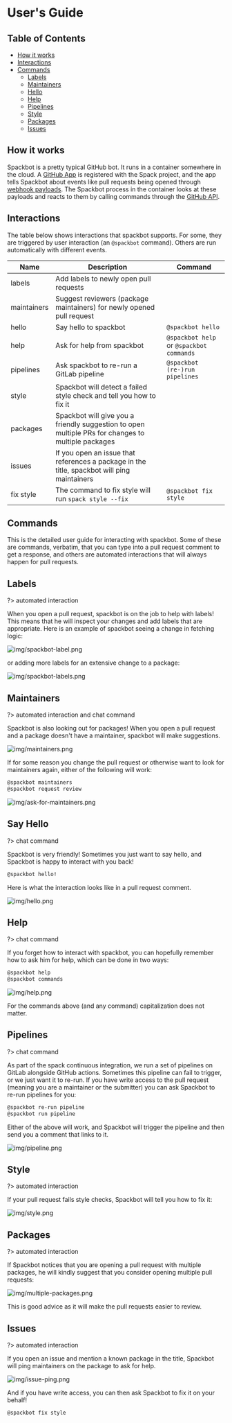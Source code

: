 # User's Guide

## Table of Contents

- [How it works](#how-it-works)
- [Interactions](#interactions)
- [Commands](#commands)
  - [Labels](#labels)
  - [Maintainers](#maintainers)
  - [Hello](#say-hello)
  - [Help](#help)
  - [Pipelines](#pipelines)
  - [Style](#style)
  - [Packages](#packages)
  - [Issues](#issues)
  
## How it works

Spackbot is a pretty typical GitHub bot. It runs in a container somewhere in the cloud. A
[GitHub App](https://docs.github.com/en/developers/apps/about-apps) is
registered with the Spack project, and the app tells Spackbot about events like
pull requests being opened through
[webhook payloads](https://docs.github.com/en/developers/webhooks-and-events/webhook-events-and-payloads).
The Spackbot process in the container looks at these payloads and reacts to
them by calling commands through the
[GitHub API](https://docs.github.com/en/rest).

## Interactions

The table below shows interactions that spackbot supports. For some, they are 
triggered by user interaction (an `@spackbot` command). Others are run automatically
with different events.

| Name | Description | Command |
|------|-------------|---------|
|labels| Add labels to newly open pull requests | |
|maintainers| Suggest reviewers (package maintainers) for newly opened pull request | |
|hello| Say hello to spackbot | `@spackbot hello`|
|help| Ask for help from spackbot | `@spackbot help` or `@spackbot commands`|
|pipelines| Ask spackbot to re-run a GitLab pipeline | `@spackbot (re-)run pipelines`|
|style| Spackbot will detect a failed style check and tell you how to fix it | |
|packages| Spackbot will give you a friendly suggestion to open multiple PRs for changes to multiple packages | |
|issues| If you open an issue that references a package in the title, spackbot will ping maintainers | |
|fix style| The command to fix style will run `spack style --fix`| `@spackbot fix style`|

## Commands

This is the detailed user guide for interacting with spackbot. Some of these
are commands, verbatim, that you can type into a pull request comment to get a response,
and others are automated interactions that will always happen for pull requests.

## Labels

?> automated interaction

When you open a pull request, spackbot is on the job to help with labels! This
means that he will inspect your changes and add labels that are appropriate.
Here is an example of spackbot seeing a change in fetching logic:

![img/spackbot-label.png](img/spackbot-label.png)

or adding more labels for an extensive change to a package:

![img/spackbot-labels.png](img/spackbot-labels.png)


## Maintainers

?> automated interaction and chat command

Spackbot is also looking out for packages! When you open a pull request and a package
doesn't have a maintainer, spackbot will make suggestions.

![img/maintainers.png](img/maintainers.png)

If for some reason you change the pull request or otherwise want to look for maintainers
again, either of the following will work:

```bash
@spackbot maintainers
@spackbot request review
```

![img/ask-for-maintainers.png](img/ask-for-maintainers.png)


## Say Hello

?> chat command

Spackbot is very friendly! Sometimes you just want to say hello, and Spackbot 
is happy to interact with you back!

```bash
@spackbot hello!
```

Here is what the interaction looks like in a pull request comment.

![img/hello.png](img/hello.png)


## Help

?> chat command

If you forget how to interact with spackbot, you can hopefully remember how
to ask him for help, which can be done in two ways:

```bash
@spackbot help
@spackbot commands
```

![img/help.png](img/help.png)

For the commands above (and any command) capitalization does not matter.

## Pipelines

?> chat command

As part of the spack continuous integration, we run a set of pipelines on GitLab alongside
GitHub actions. Sometimes this pipeline can fail to trigger, or we just want it to re-run.
If you have write access to the pull request (meaning you are a maintainer or the submitter)
you can ask Spackbot to re-run pipelines for you:

```bash
@spackbot re-run pipeline
@spackbot run pipeline
```
Either of the above will work, and Spackbot will trigger the pipeline and then
send you a comment that links to it.

![img/pipeline.png](img/pipeline.png)


## Style

?> automated interaction

If your pull request fails style checks, Spackbot will tell you how to fix it:

![img/style.png](img/style.png)

## Packages

?> automated interaction

If Spackbot notices that you are opening a pull request with multiple packages,
he will kindly suggest that you consider opening multiple pull requests:

![img/multiple-packages.png](img/multiple-packages.png)

This is good advice as it will make the pull requests easier to review.

## Issues

?> automated interaction

If you open an issue and mention a known package in the title, Spackbot
will ping maintainers on the package to ask for help.

![img/issue-ping.png](img/issue-ping.png)

And if you have write access, you can then ask Spackbot to fix it on your behalf!

```bash
@spackbot fix style
```